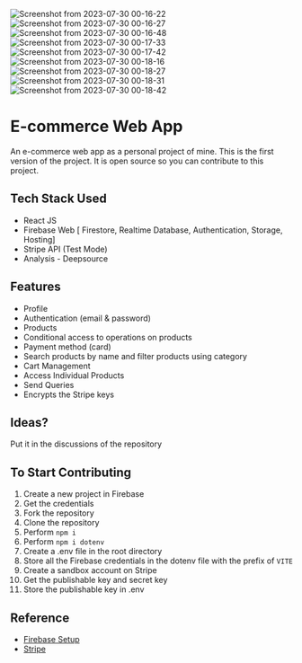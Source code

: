 ![Screenshot from 2023-07-30 00-16-22](https://github.com/shrey802/unixchange/assets/55155180/5be17765-c817-41b6-bf30-2ea67ddf2a0a)
![Screenshot from 2023-07-30 00-16-27](https://github.com/shrey802/unixchange/assets/55155180/aced8064-78c5-4874-b081-41666c678be1)
![Screenshot from 2023-07-30 00-16-48](https://github.com/shrey802/unixchange/assets/55155180/9485bdb4-e89e-4962-9a44-61f8d2c0d426)
![Screenshot from 2023-07-30 00-17-33](https://github.com/shrey802/unixchange/assets/55155180/8b60b975-0927-406b-a6a0-e524a5f706db)
![Screenshot from 2023-07-30 00-17-42](https://github.com/shrey802/unixchange/assets/55155180/88c5d113-e102-4412-b5e9-e2c1506bc773)
![Screenshot from 2023-07-30 00-18-16](https://github.com/shrey802/unixchange/assets/55155180/e39f02ce-2ec7-4091-a233-6442c3e4006e)
![Screenshot from 2023-07-30 00-18-27](https://github.com/shrey802/unixchange/assets/55155180/48c47c82-7337-4fcb-8888-f713de49caee)
![Screenshot from 2023-07-30 00-18-31](https://github.com/shrey802/unixchange/assets/55155180/c390523f-79fc-421e-9cf3-d7fdbc0ad5dd)
![Screenshot from 2023-07-30 00-18-42](https://github.com/shrey802/unixchange/assets/55155180/038f2329-0598-41b6-aa8c-5b4d8aba7660)

# E-commerce Web App

An e-commerce web app as a personal project of mine. This is the first version of the project. It is open source so you can contribute to this project.

## Tech Stack Used

- React JS
- Firebase Web [ Firestore, Realtime Database, Authentication, Storage, Hosting]
- Stripe API (Test Mode)
- Analysis - Deepsource

## Features

- Profile
- Authentication (email & password)
- Products
- Conditional access to operations on products
- Payment method (card)
- Search products by name and filter products using category
- Cart Management
- Access Individual Products
- Send Queries
- Encrypts the Stripe keys

## Ideas?

Put it in the discussions of the repository

## To Start Contributing

1. Create a new project in Firebase
2. Get the credentials
3. Fork the repository
4. Clone the repository
5. Perform `npm i`
6. Perform `npm i dotenv`
7. Create a .env file in the root directory
8. Store all the Firebase credentials in the dotenv file with the prefix of `VITE`
9. Create a sandbox account on Stripe
10. Get the publishable key and secret key
11. Store the publishable key in .env

## Reference

- [Firebase Setup](https://youtu.be/rQvOAnNvcNQ)
- [Stripe](https://stripe.com/en-in)

